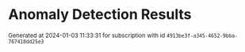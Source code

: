 # Anomaly Detection Results


<sup>Generated at 2024-01-03 11:33:31 for subscription with id `4913be3f-a345-4652-9bba-767418dd25e3`</sup>

